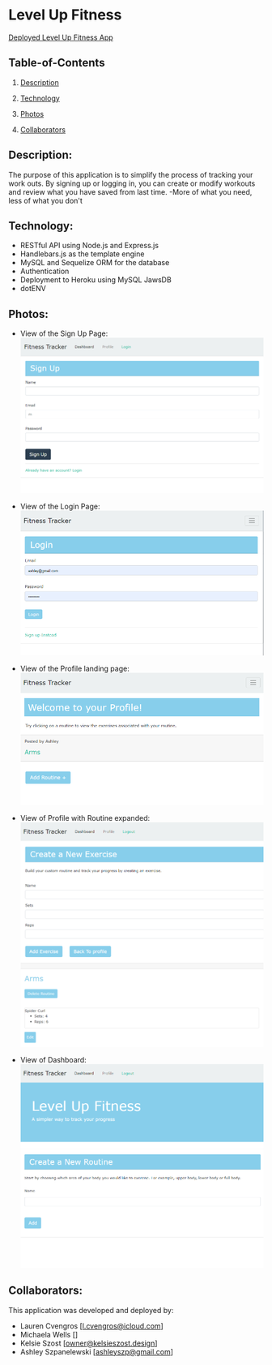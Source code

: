 # Level Up Fitness

[Deployed Level Up Fitness App ](https://levelup-fitness.herokuapp.com/ "Level Up Fitness")

## Table-of-Contents

1. [Description](#description)

2. [Technology](#technology)

3. [Photos](#photos)

4. [Collaborators](#Collaborators)


## Description:

The purpose of this application is to simplify the process of tracking your work outs. 
By signing up or logging in, you can create or modify workouts and review what you have saved from last time.
-More of what you need, less of what you don't

## Technology:

- RESTful API using Node.js and Express.js
- Handlebars.js as the template engine
- MySQL and Sequelize ORM for the database
- Authentication
- Deployment to Heroku using MySQL JawsDB
- dotENV

## Photos:
- View of the Sign Up Page:
![Level Up Fitness Sign Up](./assets/images/signup.png)

- View of the Login Page:
![Level Up Fitness Login](./assets/images/fitnesslogin.png)

- View of the Profile landing page:
![Level Up Fitness Profile Landing](./assets/images/profile1.png)

- View of Profile with Routine expanded:
![Level Up Fitness Profile Routines](./assets/images/profile2.png)

- View of Dashboard:
![Level Up Fitness Dashboard](./assets/images/dashboard.png)

## Collaborators:

This application was developed and deployed by:

- Lauren Cvengros [l.cvengros@icloud.com]
- Michaela Wells []
- Kelsie Szost [owner@kelsieszost.design]
- Ashley Szpanelewski [ashleyszp@gmail.com]